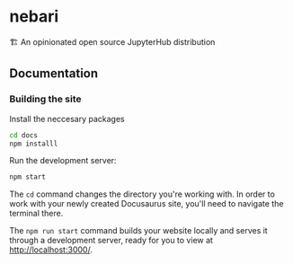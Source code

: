 # nebari


🏗 An opinionated open source JupyterHub distribution

## Documentation

### Building the site

Install the neccesary packages
```bash
cd docs
npm installl
```

Run the development server:

```bash
npm start
```

The `cd` command changes the directory you're working with. In order to work with your newly created Docusaurus site, you'll need to navigate the terminal there.

The `npm run start` command builds your website locally and serves it through a development server, ready for you to view at <http://localhost:3000/>.
